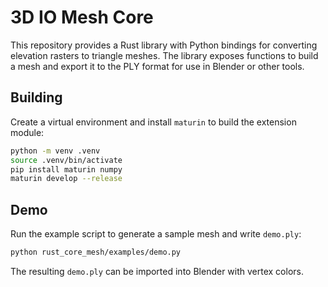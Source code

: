 # 3D IO Mesh Core

This repository provides a Rust library with Python bindings for converting elevation rasters to triangle meshes. The library exposes functions to build a mesh and export it to the PLY format for use in Blender or other tools.

## Building

Create a virtual environment and install `maturin` to build the extension module:

```bash
python -m venv .venv
source .venv/bin/activate
pip install maturin numpy
maturin develop --release
```

## Demo

Run the example script to generate a sample mesh and write `demo.ply`:

```bash
python rust_core_mesh/examples/demo.py
```

The resulting `demo.ply` can be imported into Blender with vertex colors.
